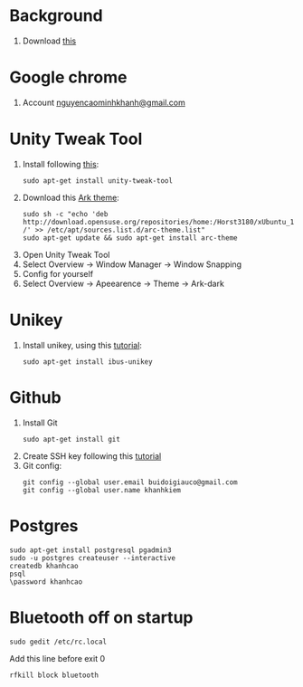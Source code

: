# Background
1. Download [this](https://drive.google.com/open?id=0B0GZEBA9RrHnRVZESXVwVXNtNTQ)

# Google chrome
1. Account nguyencaominhkhanh@gmail.com

# Unity Tweak Tool
1. Install following [this](http://ask.xmodulo.com/install-unity-tweak-tool-ubuntu-desktop.html):
    ```shell
    sudo apt-get install unity-tweak-tool
    ```
1. Download this [Ark theme](http://www.omgubuntu.co.uk/2016/06/install-latest-arc-gtk-theme-ubuntu-16-04):
    ```shell
    sudo sh -c "echo 'deb http://download.opensuse.org/repositories/home:/Horst3180/xUbuntu_16.04/ /' >> /etc/apt/sources.list.d/arc-theme.list"
    sudo apt-get update && sudo apt-get install arc-theme
    ```
1. Open Unity Tweak Tool
1. Select Overview -> Window Manager -> Window Snapping
1. Config for yourself
1. Select Overview -> Apeearence -> Theme -> Ark-dark

# Unikey
1. Install unikey, using this [tutorial](https://nguyenhuuhoang.com/huong-dan-cai-bo-go-tieng-viet-tren-ubuntu-16-04-lts-ibus-unikey/):
    ```shell
    sudo apt-get install ibus-unikey
    ```

# Github 
1. Install Git
    ```shell
    sudo apt-get install git  
    ```
1. Create SSH key following this [tutorial](https://help.github.com/articles/generating-a-new-ssh-key-and-adding-it-to-the-ssh-agent/)
1. Git config:
    ```shell
    git config --global user.email buidoigiauco@gmail.com  
    git config --global user.name khanhkiem
    ```

# Postgres
```shell
sudo apt-get install postgresql pgadmin3
sudo -u postgres createuser --interactive
createdb khanhcao
psql
\password khanhcao 
```

# Bluetooth off on startup
```shell
sudo gedit /etc/rc.local
```

Add this line before exit 0
```shell
rfkill block bluetooth
```
